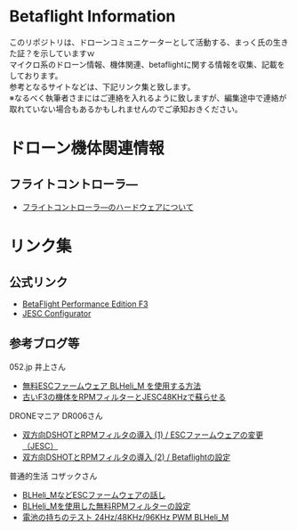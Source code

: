 # Betaflight Information
このリポジトリは、ドローンコミュニケーターとして活動する、まっく氏の生きた証？を示していますｗ  
マイクロ系のドローン情報、機体関連、betaflightに関する情報を収集、記載をしております。  
参考となるサイトなどは、下記リンク集と致します。  
※なるべく執筆者さまにはご連絡を入れるように致しますが、編集途中で連絡が取れていない場合もあるかもしれませんのでご承知おきください。


# ドローン機体関連情報
## フライトコントローラ―
* [フライトコントローラ―のハードウェアについて](docs/Boards.md)


# リンク集
## 公式リンク
* [BetaFlight Performance Edition F3](https://github.com/joelucid/betaflight/releases)
* [JESC Configurator](https://github.com/jflight-public/jesc-configurator/releases)


## 参考ブログ等
052.jp 井上さん
* [無料ESCファームウェア BLHeli_M を使用する方法](https://052.jp/howto-blheli_m-install-guide/)
* [古いF3の機体をRPMフィルターとJESC48KHzで蘇らせる](https://052.jp/use-rpm-filter-and-jesc48khz-in-f3-quad/)

DRONEマニア DR006さん
* [双方向DSHOTとRPMフィルタの導入 (1) / ESCファームウェアの変更（JESC）](http://dr006.blog.fc2.com/blog-entry-308.html)
* [双方向DSHOTとRPMフィルタの導入 (2) / Betaflightの設定](http://dr006.blog.fc2.com/blog-entry-309.html)

普通的生活 コザックさん
* [BLHeli_MなどESCファームウェアの話し](https://www.nkozawa.com/blog/archives/6321)
* [BLHeli_Mを使用した無料RPMフィルターの設定](https://www.nkozawa.com/blog/archives/6319)
* [電池の持ちのテスト 24Hz/48KHz/96KHz PWM BLHeli_M](https://www.nkozawa.com/blog/archives/6299)

